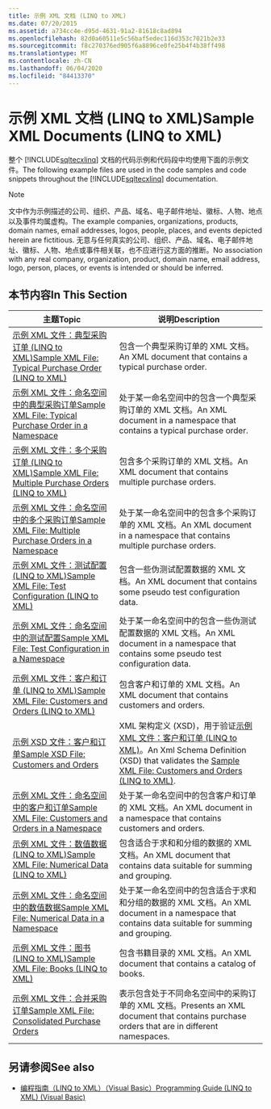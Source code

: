 ```yaml
---
title: 示例 XML 文档 (LINQ to XML)
ms.date: 07/20/2015
ms.assetid: a734cc4e-d95d-4631-91a2-81618c8ad894
ms.openlocfilehash: 82d0a60511e5c56baf5edec116d353c7021b2e33
ms.sourcegitcommit: f8c270376ed905f6a8896ce0fe25b4f4b38ff498
ms.translationtype: MT
ms.contentlocale: zh-CN
ms.lasthandoff: 06/04/2020
ms.locfileid: "84413370"
---
```

# <a name="sample-xml-documents-linq-to-xml"></a><span data-ttu-id="9f22f-102">示例 XML 文档 (LINQ to XML)</span><span class="sxs-lookup"><span data-stu-id="9f22f-102">Sample XML Documents (LINQ to XML)</span></span>
<span data-ttu-id="9f22f-103">整个 [!INCLUDE[sqltecxlinq](~/includes/sqltecxlinq-md.md)] 文档的代码示例和代码段中均使用下面的示例文件。</span><span class="sxs-lookup"><span data-stu-id="9f22f-103">The following example files are used in the code samples and code snippets throughout the [!INCLUDE[sqltecxlinq](~/includes/sqltecxlinq-md.md)] documentation.</span></span>  
  
> [!NOTE]
> <span data-ttu-id="9f22f-104">文中作为示例描述的公司、组织、产品、域名、电子邮件地址、徽标、人物、地点以及事件均属虚构。</span><span class="sxs-lookup"><span data-stu-id="9f22f-104">The example companies, organizations, products, domain names, email addresses, logos, people, places, and events depicted herein are fictitious.</span></span> <span data-ttu-id="9f22f-105">无意与任何真实的公司、组织、产品、域名、电子邮件地址、徽标、人物、地点或事件相关联，也不应进行这方面的推断。</span><span class="sxs-lookup"><span data-stu-id="9f22f-105">No association with any real company, organization, product, domain name, email address, logo, person, places, or events is intended or should be inferred.</span></span>  
  
## <a name="in-this-section"></a><span data-ttu-id="9f22f-106">本节内容</span><span class="sxs-lookup"><span data-stu-id="9f22f-106">In This Section</span></span>  
  
|<span data-ttu-id="9f22f-107">主题</span><span class="sxs-lookup"><span data-stu-id="9f22f-107">Topic</span></span>|<span data-ttu-id="9f22f-108">说明</span><span class="sxs-lookup"><span data-stu-id="9f22f-108">Description</span></span>|  
|-----------|-----------------|  
|[<span data-ttu-id="9f22f-109">示例 XML 文件：典型采购订单 (LINQ to XML)</span><span class="sxs-lookup"><span data-stu-id="9f22f-109">Sample XML File: Typical Purchase Order (LINQ to XML)</span></span>](sample-xml-file-typical-purchase-order-linq-to-xml.md)|<span data-ttu-id="9f22f-110">包含一个典型采购订单的 XML 文档。</span><span class="sxs-lookup"><span data-stu-id="9f22f-110">An XML document that contains a typical purchase order.</span></span>|  
|[<span data-ttu-id="9f22f-111">示例 XML 文件：命名空间中的典型采购订单</span><span class="sxs-lookup"><span data-stu-id="9f22f-111">Sample XML File: Typical Purchase Order in a Namespace</span></span>](sample-xml-file-typical-purchase-order-in-a-namespace.md)|<span data-ttu-id="9f22f-112">处于某一命名空间中的包含一个典型采购订单的 XML 文档。</span><span class="sxs-lookup"><span data-stu-id="9f22f-112">An XML document in a namespace that contains a typical purchase order.</span></span>|  
|[<span data-ttu-id="9f22f-113">示例 XML 文件：多个采购订单 (LINQ to XML)</span><span class="sxs-lookup"><span data-stu-id="9f22f-113">Sample XML File: Multiple Purchase Orders (LINQ to XML)</span></span>](sample-xml-file-multiple-purchase-orders-linq-to-xml.md)|<span data-ttu-id="9f22f-114">包含多个采购订单的 XML 文档。</span><span class="sxs-lookup"><span data-stu-id="9f22f-114">An XML document that contains multiple purchase orders.</span></span>|  
|[<span data-ttu-id="9f22f-115">示例 XML 文件：命名空间中的多个采购订单</span><span class="sxs-lookup"><span data-stu-id="9f22f-115">Sample XML File: Multiple Purchase Orders in a Namespace</span></span>](sample-xml-file-multiple-purchase-orders-in-a-namespace.md)|<span data-ttu-id="9f22f-116">处于某一命名空间中的包含多个采购订单的 XML 文档。</span><span class="sxs-lookup"><span data-stu-id="9f22f-116">An XML document in a namespace that contains multiple purchase orders.</span></span>|  
|[<span data-ttu-id="9f22f-117">示例 XML 文件：测试配置 (LINQ to XML)</span><span class="sxs-lookup"><span data-stu-id="9f22f-117">Sample XML File: Test Configuration (LINQ to XML)</span></span>](sample-xml-file-test-configuration-linq-to-xml.md)|<span data-ttu-id="9f22f-118">包含一些伪测试配置数据的 XML 文档。</span><span class="sxs-lookup"><span data-stu-id="9f22f-118">An XML document that contains some pseudo test configuration data.</span></span>|  
|[<span data-ttu-id="9f22f-119">示例 XML 文件：命名空间中的测试配置</span><span class="sxs-lookup"><span data-stu-id="9f22f-119">Sample XML File: Test Configuration in a Namespace</span></span>](sample-xml-file-test-configuration-in-a-namespace.md)|<span data-ttu-id="9f22f-120">处于某一命名空间中的包含一些伪测试配置数据的 XML 文档。</span><span class="sxs-lookup"><span data-stu-id="9f22f-120">An XML document in a namespace that contains some pseudo test configuration data.</span></span>|  
|[<span data-ttu-id="9f22f-121">示例 XML 文件：客户和订单 (LINQ to XML)</span><span class="sxs-lookup"><span data-stu-id="9f22f-121">Sample XML File: Customers and Orders (LINQ to XML)</span></span>](sample-xml-file-customers-and-orders-linq-to-xml.md)|<span data-ttu-id="9f22f-122">包含客户和订单的 XML 文档。</span><span class="sxs-lookup"><span data-stu-id="9f22f-122">An XML document that contains customers and orders.</span></span>|  
|[<span data-ttu-id="9f22f-123">示例 XSD 文件：客户和订单</span><span class="sxs-lookup"><span data-stu-id="9f22f-123">Sample XSD File: Customers and Orders</span></span>](sample-xsd-file-customers-and-orders.md)|<span data-ttu-id="9f22f-124">XML 架构定义 (XSD)，用于验证[示例 XML 文件：客户和订单 (LINQ to XML)](sample-xml-file-customers-and-orders-linq-to-xml.md)。</span><span class="sxs-lookup"><span data-stu-id="9f22f-124">An Xml Schema Definition (XSD) that validates the [Sample XML File: Customers and Orders (LINQ to XML)](sample-xml-file-customers-and-orders-linq-to-xml.md).</span></span>|  
|[<span data-ttu-id="9f22f-125">示例 XML 文件：命名空间中的客户和订单</span><span class="sxs-lookup"><span data-stu-id="9f22f-125">Sample XML File: Customers and Orders in a Namespace</span></span>](sample-xml-file-customers-and-orders-in-a-namespace.md)|<span data-ttu-id="9f22f-126">处于某一命名空间中的包含客户和订单的 XML 文档。</span><span class="sxs-lookup"><span data-stu-id="9f22f-126">An XML document in a namespace that contains customers and orders.</span></span>|  
|[<span data-ttu-id="9f22f-127">示例 XML 文件：数值数据 (LINQ to XML)</span><span class="sxs-lookup"><span data-stu-id="9f22f-127">Sample XML File: Numerical Data (LINQ to XML)</span></span>](sample-xml-file-numerical-data-linq-to-xml.md)|<span data-ttu-id="9f22f-128">包含适合于求和和分组的数据的 XML 文档。</span><span class="sxs-lookup"><span data-stu-id="9f22f-128">An XML document that contains data suitable for summing and grouping.</span></span>|  
|[<span data-ttu-id="9f22f-129">示例 XML 文件：命名空间中的数值数据</span><span class="sxs-lookup"><span data-stu-id="9f22f-129">Sample XML File: Numerical Data in a Namespace</span></span>](sample-xml-file-numerical-data-in-a-namespace.md)|<span data-ttu-id="9f22f-130">处于某一命名空间中的包含适合于求和和分组的数据的 XML 文档。</span><span class="sxs-lookup"><span data-stu-id="9f22f-130">An XML document in a namespace that contains data suitable for summing and grouping.</span></span>|  
|[<span data-ttu-id="9f22f-131">示例 XML 文件：图书 (LINQ to XML)</span><span class="sxs-lookup"><span data-stu-id="9f22f-131">Sample XML File: Books (LINQ to XML)</span></span>](sample-xml-file-books-linq-to-xml.md)|<span data-ttu-id="9f22f-132">包含书籍目录的 XML 文档。</span><span class="sxs-lookup"><span data-stu-id="9f22f-132">An XML document that contains a catalog of books.</span></span>|  
|[<span data-ttu-id="9f22f-133">示例 XML 文件：合并采购订单</span><span class="sxs-lookup"><span data-stu-id="9f22f-133">Sample XML File: Consolidated Purchase Orders</span></span>](sample-xml-file-consolidated-purchase-orders.md)|<span data-ttu-id="9f22f-134">表示包含处于不同命名空间中的采购订单的 XML 文档。</span><span class="sxs-lookup"><span data-stu-id="9f22f-134">Presents an XML document that contains purchase orders that are in different namespaces.</span></span>|  
  
## <a name="see-also"></a><span data-ttu-id="9f22f-135">另请参阅</span><span class="sxs-lookup"><span data-stu-id="9f22f-135">See also</span></span>

- [<span data-ttu-id="9f22f-136">编程指南（LINQ to XML）（Visual Basic）</span><span class="sxs-lookup"><span data-stu-id="9f22f-136">Programming Guide (LINQ to XML) (Visual Basic)</span></span>](programming-guide-linq-to-xml.md)
